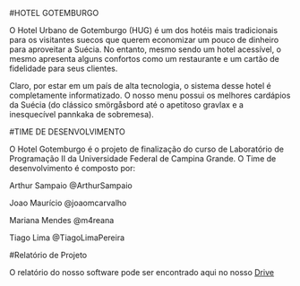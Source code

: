 #HOTEL GOTEMBURGO

O Hotel Urbano de Gotemburgo (HUG) é um dos hotéis mais tradicionais para os visitantes suecos que querem economizar um pouco de dinheiro para aproveitar a Suécia. No entanto, mesmo sendo um hotel acessível, o mesmo apresenta alguns confortos como um restaurante e um cartão de fidelidade para seus clientes.


Claro, por estar em um país de alta tecnologia, o sistema desse hotel é completamente informatizado. O nosso menu possui os melhores cardápios da Suécia (do clássico smörgåsbord até o apetitoso gravlax e a inesquecível pannkaka de sobremesa). 

#TIME DE DESENVOLVIMENTO

O Hotel Gotemburgo é o projeto de finalização do curso de Laboratório de Programação II da Universidade Federal de Campina Grande. O Time de desenvolvimento é composto por: 

Arthur Sampaio @ArthurSampaio

Joao Maurício @joaomcarvalho

Mariana Mendes @m4reana

Tiago Lima @TiagoLimaPereira

#Relatório de Projeto


O relatório do nosso software pode ser encontrado aqui no nosso [Drive](https://drive.google.com/drive/folders/0B0Rq3DazLL7raWNGMHk5b2k2OUU?usp=sharing)
